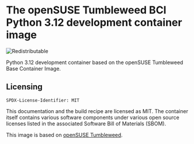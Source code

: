 # The openSUSE Tumbleweed BCI Python 3.12 development container image
![Redistributable](https://img.shields.io/badge/Redistributable-Yes-green)

Python 3.12 development container based on the openSUSE Tumbleweed Base Container Image.

## Licensing

`SPDX-License-Identifier: MIT`

This documentation and the build recipe are licensed as MIT.
The container itself contains various software components under various open source licenses listed in the associated
Software Bill of Materials (SBOM).

This image is based on [openSUSE Tumbleweed](https://get.opensuse.org/tumbleweed/).
